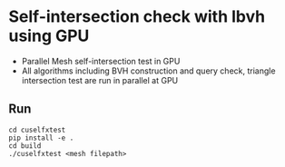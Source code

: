 # Self-intersection check with lbvh using GPU
- Parallel Mesh self-intersection test in GPU
- All algorithms including BVH construction and query check, triangle intersection test are run in parallel at GPU
## Run
```
cd cuselfxtest
pip install -e .
cd build
./cuselfxtest <mesh filepath>
```